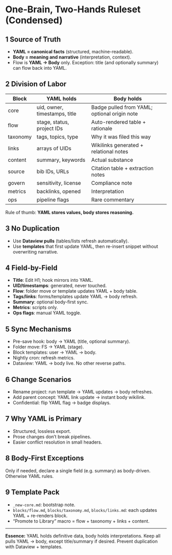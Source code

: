 # One-Brain, Two-Hands Ruleset (Condensed)

## 1 Source of Truth

* **YAML = canonical facts** (structured, machine-readable).
* **Body = meaning and narrative** (interpretation, context).
* Flow is **YAML → Body** only. Exception: title (and optionally summary) can flow back into YAML.

## 2 Division of Labor

| Block    | YAML holds                    | Body holds                                   |
| -------- | ----------------------------- | -------------------------------------------- |
| core     | uid, owner, timestamps, title | Badge pulled from YAML; optional origin note |
| flow     | stage, status, project IDs    | Auto-rendered table + rationale              |
| taxonomy | tags, topics, type            | Why it was filed this way                    |
| links    | arrays of UIDs                | Wikilinks generated + relational notes       |
| content  | summary, keywords             | Actual substance                             |
| source   | bib IDs, URLs                 | Citation table + extraction notes            |
| govern   | sensitivity, license          | Compliance note                              |
| metrics  | backlinks, opened             | Interpretation                               |
| ops      | pipeline flags                | Rare commentary                              |

Rule of thumb: **YAML stores values, body stores reasoning.**

## 3 No Duplication

* Use **Dataview pulls** (tables/lists refresh automatically).
* Use **templates** that first update YAML, then re-insert snippet without overwriting narrative.

## 4 Field-by-Field

* **Title**: Edit H1; hook mirrors into YAML.
* **UID/timestamps**: generated, never touched.
* **Flow**: folder move or template updates YAML + body table.
* **Tags/links**: forms/templates update YAML → body refresh.
* **Summary**: optional body-first sync.
* **Metrics**: scripts only.
* **Ops flags**: manual YAML toggle.

## 5 Sync Mechanisms

* Pre-save hook: body → YAML (title, optional summary).
* Folder move: FS → YAML (stage).
* Block templates: user → YAML → body.
* Nightly cron: refresh metrics.
* Dataview: YAML → body live.
  No other reverse paths.

## 6 Change Scenarios

* Rename project: run template → YAML updates → body refreshes.
* Add parent concept: YAML link update → instant body wikilink.
* Confidential: flip YAML flag → badge displays.

## 7 Why YAML is Primary

* Structured, lossless export.
* Prose changes don’t break pipelines.
* Easier conflict resolution in small headers.

## 8 Body-First Exceptions

Only if needed, declare a single field (e.g. summary) as body-driven. Otherwise YAML rules.

## 9 Template Pack

* `_new-core.md`: bootstrap note.
* `blocks/flow.md`, `blocks/taxonomy.md`, `blocks/links.md`: each updates YAML + re-renders block.
* “Promote to Library” macro = flow + taxonomy + links + content.

---

**Essence:** YAML holds definitive data, body holds interpretations. Keep all pulls YAML → body, except title/summary if desired. Prevent duplication with Dataview + templates.
